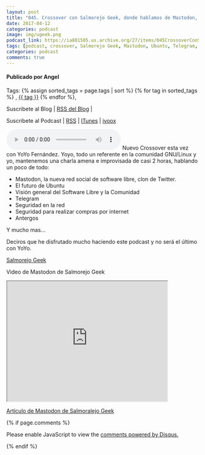 ```yaml
---
layout: post
title: "045. Crossover con Salmorejo Geek, donde hablamos de Mastodon, Ubuntu, Telegram y mucho mas..."
date: 2017-04-12
categories: podcast
image: img/ugeek.png
podcast_link: https://ia801505.us.archive.org/27/items/045CrossoverConSalmorejoGeek/%23045%20Crossover%20con%20Salmorejo%20Geek.mp3
tags: [podcast, crossover, Salmorejo Geek, Mastodon, Ubuntu, Telegram, Antergos, Seguridad, Software Libre]
categories: podcast
comments: true
---
```

#### Publicado por Angel
Tags: {% assign sorted_tags = page.tags | sort %} {% for tag in sorted_tags %} , <span class="tag"><a href="/tag#{{ tag }}">{{ tag }}</a></span> {% endfor %},

Suscribete al Blog  |  [RSS del Blog](http://feeds.feedburner.com/uGeekBlog) |   

Suscribete al Podcast  |  [RSS](http://feeds.feedburner.com/ugeek) | [ITunes](https://itunes.apple.com/us/podcast/ugeek/id1201421866?mt=2) | [ivoox](https://www.ivoox.com/podcast-ugeek_sq_f1383493_1.html)   

<audio controls>
  <source src="https://ia801505.us.archive.org/27/items/045CrossoverConSalmorejoGeek/%23045%20Crossover%20con%20Salmorejo%20Geek.mp3" type="audio/mpeg">
Your browser does not support the audio element.
</audio>
<!-- ---------------------------------------------------Pon aquí el audio-------------------------------------------------------- -->
Nuevo Crossover esta vez con YoYo Fernández. Yoyo, todo un referente en la comunidad GNU/Linux y yo, mantenemos una charla amena e improvisada de casi 2 horas, hablando un poco de todo:


* Mastodon, la nueva red social de software libre, clon de Twitter.
* El futuro de Ubuntu
* Visión general del Software Libre y la Comunidad
* Telegram
* Seguridad en la red
* Seguridad para realizar compras por internet
* Antergos


Y mucho mas…


Deciros que he disfrutado mucho haciendo este podcast y no será el último con YoYo.


[Salmorejo Geek](https://salmorejogeek.com/)


Video de Mastodon de Salmorejo Geek

<iframe width="420" height="315"
src="https://www.youtube.com/embed/XWI7oVC8lrU">
</iframe>

[Artículo de Mastodon de Salmoralejo Geek](https://salmorejogeek.com/2017/04/09/conociendo-mastodon-red-social-libre-y-descentralizada-compatible-con-gnu-social/)
<!-- -------------------------------------Aquí abajo los comentarios -------------------------------------------  -->
{% if page.comments %}
<div id="disqus_thread"></div>
<script>

/**
*  RECOMMENDED CONFIGURATION VARIABLES: EDIT AND UNCOMMENT THE SECTION BELOW TO INSERT DYNAMIC VALUES FROM YOUR PLATFORM OR CMS.
*  LEARN WHY DEFINING THESE VARIABLES IS IMPORTANT: https://disqus.com/admin/universalcode/#configuration-variables*/
/*
var disqus_config = function () {
this.page.url = PAGE_URL;  // Replace PAGE_URL with your page's canonical URL variable
this.page.identifier = PAGE_IDENTIFIER; // Replace PAGE_IDENTIFIER with your page's unique identifier variable
};
*/
(function() { // DON'T EDIT BELOW THIS LINE
var d = document, s = d.createElement('script');
s.src = 'https://https-angelbcn-github-io-ugeek.disqus.com/embed.js';
s.setAttribute('data-timestamp', +new Date());
(d.head || d.body).appendChild(s);
})();
</script>
<noscript>Please enable JavaScript to view the <a href="https://disqus.com/?ref_noscript">comments powered by Disqus.</a></noscript>

{% endif %}

<script id="dsq-count-scr" src="//https-angelbcn-github-io-ugeek.disqus.com/count.js" async></script>
